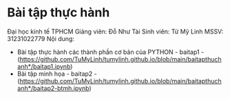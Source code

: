 # Bài tập thực hành
Đại học kinh tế TPHCM
Giảng viên: Đỗ Như Tài
Sinh viên: Từ Mỹ Linh 
MSSV: 31231022779
Nội dung:
- Bài tập thực hành các thành phần cơ bản của PYTHON - baitap1 - (https://github.com/TuMyLinh/tumylinh.github.io/blob/main/baitapthuchanh*/baitap1.ipynb) 
- Bài tập minh họa - baitap2 - (https://github.com/TuMyLinh/tumylinh.github.io/blob/main/baitapthuchanh*/baitap2-btmh.ipynb) 